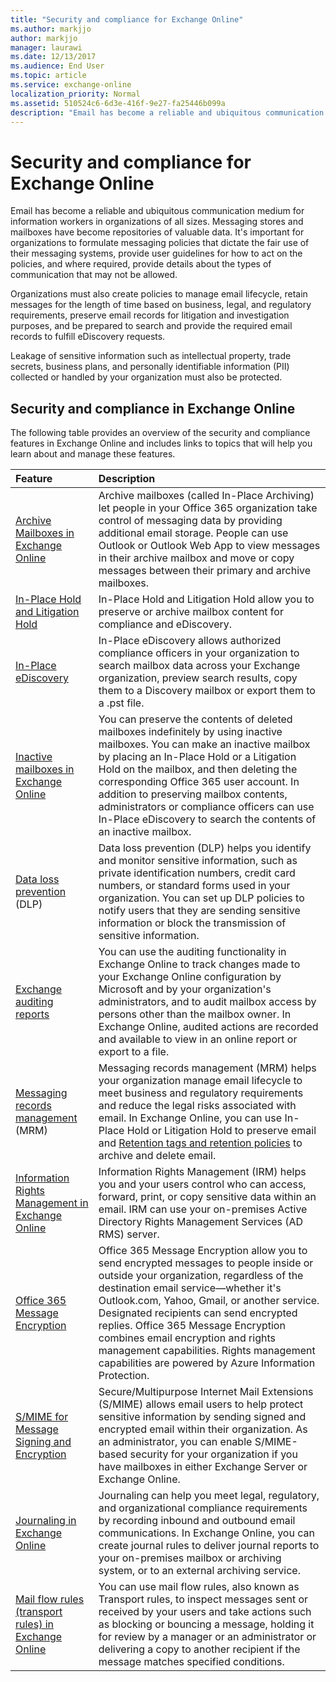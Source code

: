 ```yaml
---
title: "Security and compliance for Exchange Online"
ms.author: markjjo
author: markjjo
manager: laurawi
ms.date: 12/13/2017
ms.audience: End User
ms.topic: article
ms.service: exchange-online
localization_priority: Normal
ms.assetid: 510524c6-6d3e-416f-9e27-fa25446b099a
description: "Email has become a reliable and ubiquitous communication medium for information workers in organizations of all sizes. Messaging stores and mailboxes have become repositories of valuable data. It's important for organizations to formulate messaging policies that dictate the fair use of their messaging systems, provide user guidelines for how to act on the policies, and where required, provide details about the types of communication that may not be allowed."
---
```


# Security and compliance for Exchange Online

Email has become a reliable and ubiquitous communication medium for information workers in organizations of all sizes. Messaging stores and mailboxes have become repositories of valuable data. It's important for organizations to formulate messaging policies that dictate the fair use of their messaging systems, provide user guidelines for how to act on the policies, and where required, provide details about the types of communication that may not be allowed.
  
Organizations must also create policies to manage email lifecycle, retain messages for the length of time based on business, legal, and regulatory requirements, preserve email records for litigation and investigation purposes, and be prepared to search and provide the required email records to fulfill eDiscovery requests.
  
Leakage of sensitive information such as intellectual property, trade secrets, business plans, and personally identifiable information (PII) collected or handled by your organization must also be protected.
  
## Security and compliance in Exchange Online

The following table provides an overview of the security and compliance features in Exchange Online and includes links to topics that will help you learn about and manage these features.
  
|**Feature**|**Description**|
|:-----|:-----|
|[Archive Mailboxes in Exchange Online](http://technet.microsoft.com/library/ec4a9d78-f65e-4980-a16a-4c7328de7a71.aspx) <br/> |Archive mailboxes (called In-Place Archiving) let people in your Office 365 organization take control of messaging data by providing additional email storage. People can use Outlook or Outlook Web App to view messages in their archive mailbox and move or copy messages between their primary and archive mailboxes.  <br/> |
|[In-Place Hold and Litigation Hold](in-place-and-litigation-holds.md) <br/> |In-Place Hold and Litigation Hold allow you to preserve or archive mailbox content for compliance and eDiscovery.  <br/> |
|[In-Place eDiscovery](in-place-ediscovery/in-place-ediscovery.md) <br/> |In-Place eDiscovery allows authorized compliance officers in your organization to search mailbox data across your Exchange organization, preview search results, copy them to a Discovery mailbox or export them to a .pst file.  <br/> |
|[Inactive mailboxes in Exchange Online](http://technet.microsoft.com/library/2f2948c5-1c5a-4643-865c-b36e4ac1414b.aspx) <br/> |You can preserve the contents of deleted mailboxes indefinitely by using inactive mailboxes. You can make an inactive mailbox by placing an In-Place Hold or a Litigation Hold on the mailbox, and then deleting the corresponding Office 365 user account. In addition to preserving mailbox contents, administrators or compliance officers can use In-Place eDiscovery to search the contents of an inactive mailbox.  <br/> |
|[Data loss prevention](data-loss-prevention/data-loss-prevention.md) (DLP)  <br/> |Data loss prevention (DLP) helps you identify and monitor sensitive information, such as private identification numbers, credit card numbers, or standard forms used in your organization. You can set up DLP policies to notify users that they are sending sensitive information or block the transmission of sensitive information.  <br/> |
|[Exchange auditing reports](exchange-auditing-reports/exchange-auditing-reports.md) <br/> |You can use the auditing functionality in Exchange Online to track changes made to your Exchange Online configuration by Microsoft and by your organization's administrators, and to audit mailbox access by persons other than the mailbox owner. In Exchange Online, audited actions are recorded and available to view in an online report or export to a file.  <br/> |
|[Messaging records management](messaging-records-management/messaging-records-management.md) (MRM)  <br/> |Messaging records management (MRM) helps your organization manage email lifecycle to meet business and regulatory requirements and reduce the legal risks associated with email. In Exchange Online, you can use In-Place Hold or Litigation Hold to preserve email and [Retention tags and retention policies](messaging-records-management/retention-tags-and-policies.md) to archive and delete email.  <br/> |
|[Information Rights Management in Exchange Online](http://technet.microsoft.com/library/2c956776-0016-4be6-b4cd-133a237f4a9e.aspx) <br/> | Information Rights Management (IRM) helps you and your users control who can access, forward, print, or copy sensitive data within an email. IRM can use your on-premises Active Directory Rights Management Services (AD RMS) server.  <br/> |
|[Office 365 Message Encryption](https://support.office.com/article/0432dce9-d9b6-4e73-8a13-4a932eb0081e) <br/> | Office 365 Message Encryption allow you to send encrypted messages to people inside or outside your organization, regardless of the destination email service—whether it's Outlook.com, Yahoo, Gmail, or another service. Designated recipients can send encrypted replies. Office 365 Message Encryption combines email encryption and rights management capabilities. Rights management capabilities are powered by Azure Information Protection.  <br/> |
|[S/MIME for Message Signing and Encryption](http://technet.microsoft.com/library/887c710b-0ec6-4ff0-8065-5f05f74afef3.aspx) <br/> |Secure/Multipurpose Internet Mail Extensions (S/MIME) allows email users to help protect sensitive information by sending signed and encrypted email within their organization. As an administrator, you can enable S/MIME-based security for your organization if you have mailboxes in either Exchange Server or Exchange Online.  <br/> |
|[Journaling in Exchange Online](journaling/journaling.md) <br/> |Journaling can help you meet legal, regulatory, and organizational compliance requirements by recording inbound and outbound email communications. In Exchange Online, you can create journal rules to deliver journal reports to your on-premises mailbox or archiving system, or to an external archiving service.  <br/> |
|[Mail flow rules (transport rules) in Exchange Online](mail-flow-rules/mail-flow-rules.md) <br/> |You can use mail flow rules, also known as Transport rules, to inspect messages sent or received by your users and take actions such as blocking or bouncing a message, holding it for review by a manager or an administrator or delivering a copy to another recipient if the message matches specified conditions.  <br/> |
   


